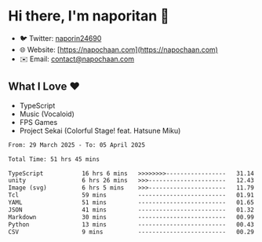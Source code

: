 # Hi there, I'm naporitan 👋

- 🐦 Twitter: [naporin24690](https://twitter.com/naporin24690)
- 🌐 Website: [https://napochaan.com](https://napochaan.com)
- ✉️ Email: [contact@napochaan.com](mailto:contact@napochaan.com)

## What I Love ❤️
- TypeScript
- Music (Vocaloid)
- FPS Games
- Project Sekai (Colorful Stage! feat. Hatsune Miku)

<!--START_SECTION:waka-->

```txt
From: 29 March 2025 - To: 05 April 2025

Total Time: 51 hrs 45 mins

TypeScript           16 hrs 6 mins   >>>>>>>>-----------------   31.14 %
unity                6 hrs 26 mins   >>>----------------------   12.43 %
Image (svg)          6 hrs 5 mins    >>>----------------------   11.79 %
Tcl                  59 mins         -------------------------   01.91 %
YAML                 51 mins         -------------------------   01.65 %
JSON                 41 mins         -------------------------   01.32 %
Markdown             30 mins         -------------------------   00.99 %
Python               13 mins         -------------------------   00.43 %
CSV                  9 mins          -------------------------   00.29 %
```

<!--END_SECTION:waka-->

